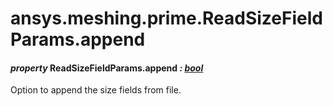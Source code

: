 # ansys.meshing.prime.ReadSizeFieldParams.append



#### *property* ReadSizeFieldParams.append *: [bool](https://docs.python.org/3.11/library/functions.html#bool)*

Option to append the size fields from file.

<!-- !! processed by numpydoc !! -->
